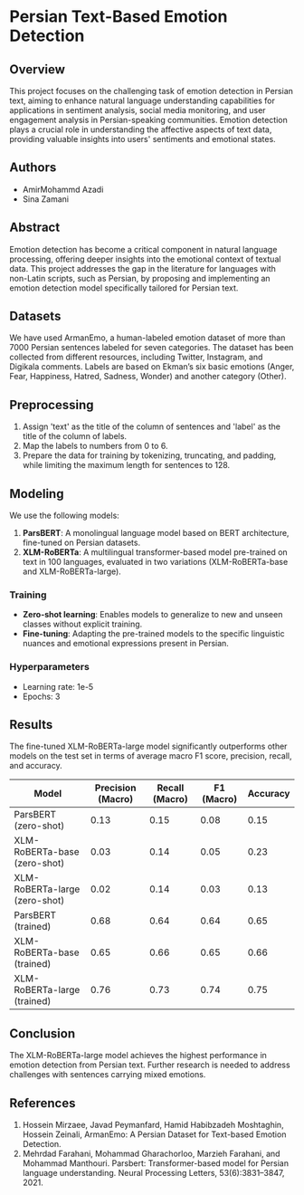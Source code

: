 # Persian Text-Based Emotion Detection

## Overview
This project focuses on the challenging task of emotion detection in Persian text, aiming to enhance natural language understanding capabilities for applications in sentiment analysis, social media monitoring, and user engagement analysis in Persian-speaking communities. Emotion detection plays a crucial role in understanding the affective aspects of text data, providing valuable insights into users' sentiments and emotional states.

## Authors
- AmirMohammd Azadi
- Sina Zamani

## Abstract
Emotion detection has become a critical component in natural language processing, offering deeper insights into the emotional context of textual data. This project addresses the gap in the literature for languages with non-Latin scripts, such as Persian, by proposing and implementing an emotion detection model specifically tailored for Persian text.

## Datasets
We have used ArmanEmo, a human-labeled emotion dataset of more than 7000 Persian sentences labeled for seven categories. The dataset has been collected from different resources, including Twitter, Instagram, and Digikala comments. Labels are based on Ekman’s six basic emotions (Anger, Fear, Happiness, Hatred, Sadness, Wonder) and another category (Other).

## Preprocessing
1. Assign 'text' as the title of the column of sentences and 'label' as the title of the column of labels.
2. Map the labels to numbers from 0 to 6.
3. Prepare the data for training by tokenizing, truncating, and padding, while limiting the maximum length for sentences to 128.

## Modeling
We use the following models:
1. **ParsBERT**: A monolingual language model based on BERT architecture, fine-tuned on Persian datasets.
2. **XLM-RoBERTa**: A multilingual transformer-based model pre-trained on text in 100 languages, evaluated in two variations (XLM-RoBERTa-base and XLM-RoBERTa-large).

### Training
- **Zero-shot learning**: Enables models to generalize to new and unseen classes without explicit training.
- **Fine-tuning**: Adapting the pre-trained models to the specific linguistic nuances and emotional expressions present in Persian.

### Hyperparameters
- Learning rate: 1e-5
- Epochs: 3

## Results
The fine-tuned XLM-RoBERTa-large model significantly outperforms other models on the test set in terms of average macro F1 score, precision, recall, and accuracy.

| Model                     | Precision (Macro) | Recall (Macro) | F1 (Macro) | Accuracy |
|---------------------------|-------------------|----------------|------------|----------|
| ParsBERT (zero-shot)      | 0.13              | 0.15           | 0.08       | 0.15     |
| XLM-RoBERTa-base (zero-shot)  | 0.03              | 0.14           | 0.05       | 0.23     |
| XLM-RoBERTa-large (zero-shot) | 0.02              | 0.14           | 0.03       | 0.13     |
| ParsBERT (trained)        | 0.68              | 0.64           | 0.64       | 0.65     |
| XLM-RoBERTa-base (trained)    | 0.65              | 0.66           | 0.65       | 0.66     |
| XLM-RoBERTa-large (trained)   | 0.76              | 0.73           | 0.74       | 0.75     |

## Conclusion
The XLM-RoBERTa-large model achieves the highest performance in emotion detection from Persian text. Further research is needed to address challenges with sentences carrying mixed emotions.

## References
1. Hossein Mirzaee, Javad Peymanfard, Hamid Habibzadeh Moshtaghin, Hossein Zeinali, ArmanEmo: A Persian Dataset for Text-based Emotion Detection.
2. Mehrdad Farahani, Mohammad Gharachorloo, Marzieh Farahani, and Mohammad Manthouri. Parsbert: Transformer-based model for Persian language understanding. Neural Processing Letters, 53(6):3831–3847, 2021.
